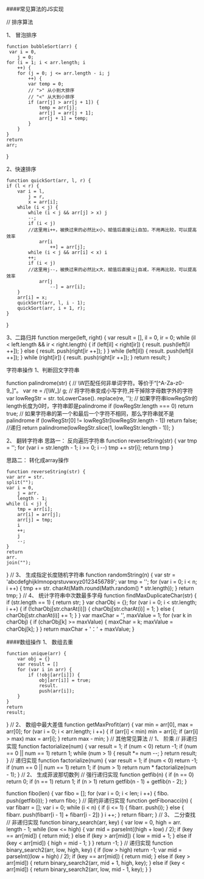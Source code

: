 ####常见算法的JS实现

// 排序算法

1、 冒泡排序

    function bubbleSort(arr) {
     var i = 0,
        j = 0;
    for (i = 1; i < arr.length; i
        ++) {
        for (j = 0; j <= arr.length - i; j
            ++) {
            var temp = 0;
            // ">" 从小到大排序
            // "<" 从大到小排序
            if (arr[j] > arr[j + 1]) {
                temp = arr[j];
                arr[j] = arr[j + 1];
                arr[j + 1] = temp;
            }
        }
    }
    return
    arr;
}


2、快速排序

    function quickSort(arr, l, r) {
    if (l < r) {
        var i = l,
            j = r,
            x = arr[i];
        while (i < j) {
            while (i < j && arr[j] > x) j
            --;
            if (i < j)
            //这里用i++，被换过来的必然比x小，赋值后直接让i自加，不用再比较，可以提高效率
                arr[i
                    ++] = arr[j];
            while (i < j && arr[i] < x) i
            ++;
            if (i < j)
            //这里用j--，被换过来的必然比x大，赋值后直接让j自减，不用再比较，可以提高效率
                arr[j
                    --] = arr[i];
        }
        arr[i] = x;
        quickSort(arr, l, i - 1);
        quickSort(arr, i + 1, r);
    }
}

3、二路归并
    function merge(left, right) {
    var result = [],
        il = 0,
        ir = 0;
    while (il < left.length && ir < right.length) {
        if (left[il] < right[ir]) {
            result.
            push(left[il
                ++]);
        } else {
            result.
            push(right[ir
                ++]);
        }
    }
    while (left[il]) {
        result.
        push(left[il
            ++]);
    }
    while (right[ir]) {
        result.
        push(right[ir
            ++]);
    }
    return
    result;
}

字符串操作
1、判断回文字符串

function palindrome(str) {
    // \W匹配任何非单词字符。等价于“[^A-Za-z0-9_]”。
    var re = /[\W_]/
    g;
    // 将字符串变成小写字符,并干掉除字母数字外的字符
    var lowRegStr = str.
    toLowerCase().
    replace(re, '');
    // 如果字符串lowRegStr的length长度为0时，字符串即是palindrome
    if (lowRegStr.length === 0) return
    true;
    // 如果字符串的第一个和最后一个字符不相同，那么字符串就不是palindrome
    if (lowRegStr[0] != lowRegStr[lowRegStr.length - 1]) return
    false;
    //递归
    return
    palindrome(lowRegStr.slice(1, lowRegStr.length - 1));
}

2、 翻转字符串
思路一： 反向遍历字符串
function
reverseString(str) {
    var tmp = '';
    for (var i = str.length - 1; i >= 0; i
        --) tmp += str[i];
    return
    tmp
}

思路二： 转化成array操作

    function reverseString(str) {
    var arr = str.
    split("");
    var i = 0,
        j = arr.
        length - 1;
    while (i < j) {
        tmp = arr[i];
        arr[i] = arr[j];
        arr[j] = tmp;
        i
        ++;
        j
        --;
    }
    return
    arr.
    join("");
}
// 3、 生成指定长度随机字符串
function
randomString(n) {
    var str = 'abcdefghijklmnopqrstuvwxyz0123456789';
    var tmp = '';
    for (var i = 0; i < n; i
        ++) {
        tmp += str.
        charAt(Math.round(Math.random() * str.length));
    }
    return
    tmp;
}
// 4、 统计字符串中次数最多字母
function
findMaxDuplicateChar(str) {
    if (str.length == 1) {
        return
        str;
    }
    var charObj = {};
    for (var i = 0; i < str.length; i
        ++) {
        if (!charObj[str.charAt(i)]) {
            charObj[str.charAt(i)] = 1;
        } else {
            charObj[str.charAt(i)] += 1;
        }
    }
    var maxChar = '',
        maxValue = 1;
    for (var k in charObj) {
        if (charObj[k] >= maxValue) {
            maxChar = k;
            maxValue = charObj[k];
        }
    }
    return
    maxChar + '：' + maxValue;
}

####数组操作
1、 数组去重

    function unique(arr) {
        var obj = {}
        var result = []
        for (var i in arr) {
            if (!obj[arr[i]]) {
                obj[arr[i]] = true;
                result.
                push(arr[i]);
        }
    }
    return
    result;
}
// 2、 数组中最大差值
function
getMaxProfit(arr) {
    var min = arr[0],
        max = arr[0];
    for (var i = 0; i < arr.length; i
        ++) {
        if (arr[i] < min) min = arr[i];
        if (arr[i] > max) max = arr[i];
    }
    return
    max - min;
}
// 其他常见算法
// 1、 阶乘
// 非递归实现
function
factorialize(num) {
    var result = 1;
    if (num < 0) return -1;
    if (num == 0 || num == 1) return
    1;
    while (num > 1) {
        result *= num
        --;
    }
    return
    result;
}
// 递归实现
function
factorialize(num) {
    var result = 1;
    if (num < 0) return -1;
    if (num == 0 || num == 1) return
    1;
    if (num > 1) return
    num * factorialize(num - 1);
}
// 2、 生成菲波那切数列
// 强行递归实现
function
getfib(n) {
    if (n == 0) return
    0;
    if (n == 1) return
    1;
    if (n > 1) return
    getfib(n - 1) + getfib(n - 2);
}

function
fibo(len) {
    var fibo = [];
    for (var i = 0; i < len; i
        ++) {
        fibo.
        push(getfib(i));
    }
    return
    fibo;
}
// 简约非递归实现
function
getFibonacci(n) {
    var fibarr = [];
    var i = 0;
    while (i < n) {
        if (i <= 1) {
            fibarr.
            push(i);
        } else {
            fibarr.
            push(fibarr[i - 1] + fibarr[i - 2])
        }
        i
        ++;
    }
    return
    fibarr;
}
// 3、 二分查找
// 非递归实现
function
binary_search(arr, key) {
    var low = 0,
        high = arr.
        length - 1;
    while (low <= high) {
        var mid = parseInt((high + low) / 2);
        if (key == arr[mid]) {
            return
            mid;
        } else
        if (key > arr[mid]) {
            low = mid + 1;
        } else
        if (key < arr[mid]) {
            high = mid - 1;
        }
    }
    return -1;
}
// 递归实现
function
binary_search2(arr, low, high, key) {
    if (low > high) return -1;
    var mid = parseInt((low + high) / 2);
    if (key == arr[mid]) {
        return
        mid;
    } else
    if (key > arr[mid]) {
        return
        binary_search2(arr, mid + 1, high, key);
    } else
    if (key < arr[mid]) {
        return
        binary_search2(arr, low, mid - 1, key);
    }
}